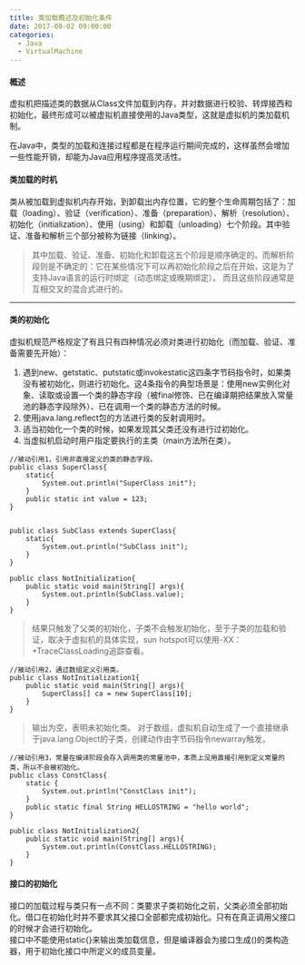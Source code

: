 ```yaml
---
title: 类加载概述及初始化条件
date: 2017-08-02 09:00:00
categories:
  - Java
  - VirtualMachine
---
```


####  概述
虚拟机把描述类的数据从Class文件加载到内存，并对数据进行校验、转焊接西和初始化，最终形成可以被虚拟机直接使用的Java类型，这就是虚拟机的类加载机制。  

在Java中，类型的加载和连接过程都是在程序运行期间完成的，这样虽然会增加一些性能开销，却能为Java应用程序提高灵活性。  

#### 类加载的时机  
类从被加载到虚拟机内存开始，到卸载出内存位置，它的整个生命周期包括了：加载（loading）、验证（verification）、准备（preparation）、解析（resolution）、初始化（initialization）、使用（using）和卸载（unloading）七个阶段。其中验证、准备和解析三个部分被称为链接（linking）。  
> 其中加载、验证、准备、初始化和卸载这五个阶段是顺序确定的。而解析阶段则是不确定的：它在某些情况下可以再初始化阶段之后在开始，这是为了支持Java语言的运行时绑定（动态绑定或晚期绑定）。 而且这些阶段通常是互相交叉的混合式进行的。

---

#### 类的初始化

虚拟机规范严格规定了有且只有四种情况必须对类进行初始化（而加载、验证、准备需要先开始）：
1. 遇到new、getstatic、putstatic或invokestatic这四条字节码指令时，如果类没有被初始化，则进行初始化。这4条指令的典型场景是：使用new实例化对象、读取或设置一个类的静态字段（被final修饰、已在编译期把结果放入常量池的静态字段除外）、已在调用一个类的静态方法的时候。
2. 使用java.lang.reflect包的方法进行类的反射调用时。
3. 适当初始化一个类的时候，如果发现其父类还没有进行过初始化。
4. 当虚拟机启动时用户指定要执行的主类（main方法所在类）。


```
//被动引用1，引用非直接定义的类的静态字段。
public class SuperClass{
	static{
		System.out.println("SuperClass init");
	}
	public static int value = 123;
}


public class SubClass extends SuperClass{
	static{
		System.out.println("SubClass init");
	}
}

public class NotInitialization{
	public static void main(String[] args){
		System.out.println(SubClass.value);
	}
}
```

> 结果只触发了父类的初始化，子类不会触发初始化，至于子类的加载和验证，取决于虚拟机的具体实现，sun hotspot可以使用-XX：+TraceClassLoading追踪查看。


```
//被动引用2，通过数组定义引用类。
public class NotInitialization1{
	public static void main(String[] args){
		SuperClass[] ca = new SuperClass[10];
	} 
}
```
> 输出为空，表明未初始化类。
> 对于数组，虚拟机自动生成了一个直接继承于java.lang.Object的子类，创建动作由字节码指令newarray触发。


```
//被动引用3，常量在编译阶段会存入调用类的常量池中，本质上没用直接引用到定义常量的类，所以不会被初始化。
public class ConstClass{
	static {
		System.out.println("ConstClass init");
	} 
	public static final String HELLOSTRING = "hello world"; 
}

public class NotInitialization2{ 
	public static void main(String[] args){
		System.out.println(ConstClass.HELLOSTRING);
	} 
}
```


#### 接口的初始化

接口的加载过程与类只有一点不同：类要求子类初始化之前，父类必须全部初始化。借口在初始化时并不要求其父接口全部都完成初始化。只有在真正调用父接口的时候才会进行初始化。  
接口中不能使用static{}来输出类加载信息，但是编译器会为接口生成<clinit>()的类构造器，用于初始化接口中所定义的成员变量。
